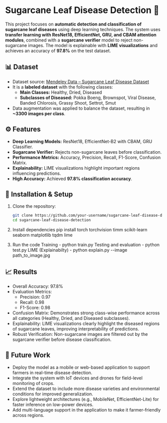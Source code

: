 # Sugarcane Leaf Disease Detection 🌱  

This project focuses on **automatic detection and classification of sugarcane leaf diseases** using deep learning techniques. The system uses **transfer learning with ResNet18, EfficientNet, GRU, and CBAM attention modules**, combined with a **sugarcane verifier** model to reject non-sugarcane images. The model is explainable with **LIME visualizations** and achieves an accuracy of **97.8%** on the test dataset.  


## 📊 Dataset
- Dataset source: [Mendeley Data – Sugarcane Leaf Disease Dataset](https://data.mendeley.com/datasets/9twjtv92vk/1)  
- It is a **labeled dataset** with the following classes:  
  - **Main Classes:** Healthy, Dried, Diseased  
  - **Subclasses of Diseased:** Pokka Boeng, Brownspot, Viral Disease, Banded Chlorosis, Grassy Shoot, Settrot, Smut  
- Data augmentation was applied to balance the dataset, resulting in **~3300 images per class**.  

## ⚙️ Features
- **Deep Learning Models:** ResNet18, EfficientNet-B2 with CBAM, GRU Classifier.  
- **Sugarcane Verifier:** Rejects non-sugarcane leaves before classification.  
- **Performance Metrics:** Accuracy, Precision, Recall, F1-Score, Confusion Matrix.  
- **Explainability:** LIME visualizations highlight important regions influencing predictions.  
- **High Accuracy:** Achieved **97.8% classification accuracy**.  

## 🚀 Installation & Setup
1. Clone the repository:  
   ```bash
   git clone https://github.com/your-username/sugarcane-leaf-disease-detection.git
   cd sugarcane-leaf-disease-detection
   
2. Install dependencies
   pip install torch torchvision timm scikit-learn seaborn matplotlib tqdm lime
   
3. Run the code
   Training - python train.py
   Testing and evaluation - python test.py
   LIME (Explainabilty) - python explain.py --image path_to_image.jpg

## 📈 Results
- Overall Accuracy: 97.8%  
- Evaluation Metrics:
  - Precision: 0.97  
  - Recall: 0.98  
  - F1-Score: 0.98  
- Confusion Matrix: Demonstrates strong class-wise performance across all categories (Healthy, Dried, and Diseased subclasses).  
- Explainability: LIME visualizations clearly highlight the diseased regions of sugarcane leaves, improving interpretability of predictions.  
- Robust Verification: Non-sugarcane images are filtered out by the sugarcane verifier before disease classification.  

## 🔮 Future Work
- Deploy the model as a mobile or web-based application to support farmers in real-time disease detection.  
- Integrate the system with IoT devices and drones for field-level monitoring of crops.  
- Extend the dataset to include more disease varieties and environmental conditions for improved generalization.  
- Explore lightweight architectures (e.g., MobileNet, EfficientNet-Lite) for faster inference on low-power devices.  
- Add multi-language support in the application to make it farmer-friendly across regions.  

